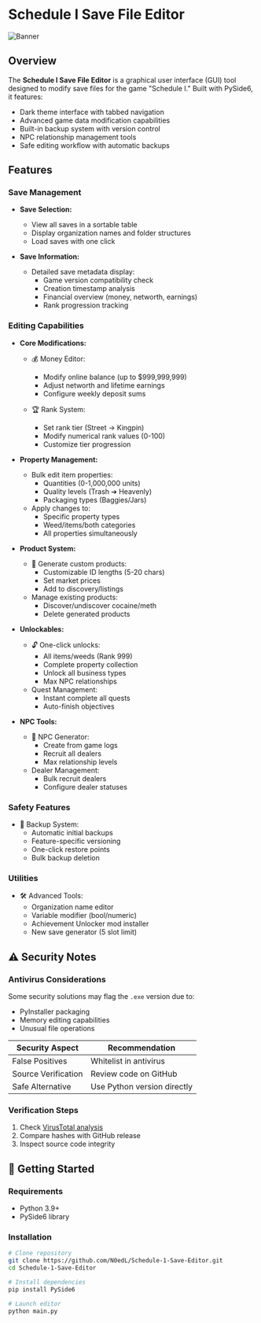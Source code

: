 # Schedule I Save File Editor

![Banner](https://via.placeholder.com/800x200.png?text=Schedule+I+Save+File+Editor) <!-- Add actual banner image if available -->

## Overview
The **Schedule I Save File Editor** is a graphical user interface (GUI) tool designed to modify save files for the game "Schedule I." Built with PySide6, it features:

- Dark theme interface with tabbed navigation
- Advanced game data modification capabilities
- Built-in backup system with version control
- NPC relationship management tools
- Safe editing workflow with automatic backups

## Features

### Save Management
- **Save Selection:**
  - View all saves in a sortable table
  - Display organization names and folder structures
  - Load saves with one click

- **Save Information:**
  - Detailed save metadata display:
    - Game version compatibility check
    - Creation timestamp analysis
    - Financial overview (money, networth, earnings)
    - Rank progression tracking

### Editing Capabilities
- **Core Modifications:**
  - 💰 Money Editor: 
    - Modify online balance (up to $999,999,999)
    - Adjust networth and lifetime earnings
    - Configure weekly deposit sums
  
  - 🏆 Rank System: 
    - Set rank tier (Street → Kingpin)
    - Modify numerical rank values (0-100)
    - Customize tier progression

- **Property Management:**
  - Bulk edit item properties:
    - Quantities (0-1,000,000 units)
    - Quality levels (Trash ➔ Heavenly)
    - Packaging types (Baggies/Jars)
  - Apply changes to:
    - Specific property types
    - Weed/items/both categories
    - All properties simultaneously

- **Product System:**
  - 🧪 Generate custom products:
    - Customizable ID lengths (5-20 chars)
    - Set market prices
    - Add to discovery/listings
  - Manage existing products:
    - Discover/undiscover cocaine/meth
    - Delete generated products

- **Unlockables:**
  - 🔓 One-click unlocks:
    - All items/weeds (Rank 999)
    - Complete property collection
    - Unlock all business types
    - Max NPC relationships
  - Quest Management:
    - Instant complete all quests
    - Auto-finish objectives

- **NPC Tools:**
  - 👥 NPC Generator:
    - Create from game logs
    - Recruit all dealers
    - Max relationship levels
  - Dealer Management:
    - Bulk recruit dealers
    - Configure dealer statuses

### Safety Features
- 🔄 Backup System:
  - Automatic initial backups
  - Feature-specific versioning
  - One-click restore points
  - Bulk backup deletion

### Utilities
- 🛠️ Advanced Tools:
  - Organization name editor
  - Variable modifier (bool/numeric)
  - Achievement Unlocker mod installer
  - New save generator (5 slot limit)

## ⚠️ Security Notes

### Antivirus Considerations
Some security solutions may flag the `.exe` version due to:
- PyInstaller packaging
- Memory editing capabilities
- Unusual file operations

| Security Aspect       | Recommendation                |
|-----------------------|-------------------------------|
| False Positives       | Whitelist in antivirus        |
| Source Verification   | Review code on GitHub         |
| Safe Alternative      | Use Python version directly   |

### Verification Steps
1. Check [VirusTotal analysis](https://www.virustotal.com/)
2. Compare hashes with GitHub release
3. Inspect source code integrity

## 🚀 Getting Started

### Requirements
- Python 3.9+
- PySide6 library

### Installation
```bash
# Clone repository
git clone https://github.com/N0edL/Schedule-1-Save-Editor.git
cd Schedule-1-Save-Editor

# Install dependencies
pip install PySide6

# Launch editor
python main.py
